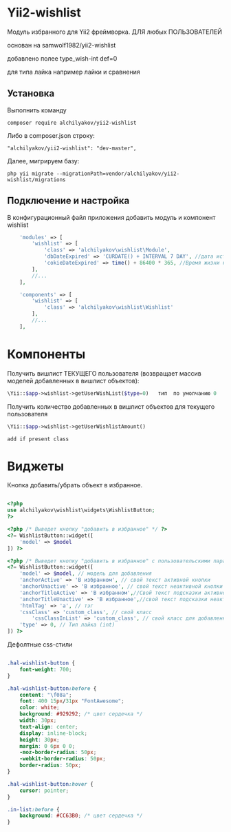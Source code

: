 Yii2-wishlist
==========

Модуль избранного для Yii2 фреймворка. ДЛЯ любых ПОЛЬЗОВАТЕЛЕЙ

основан на samwolf1982/yii2-wishlist

добавлено полее type_wish-int def=0
 
 для типа лайка например лайки и сравнения 

Установка
---------------------------------
Выполнить команду

```
composer require alchilyakov/yii2-wishlist
```

Либо в composer.json строку:

```
"alchilyakov/yii2-wishlist": "dev-master",
```

Далее, мигрируем базу:

```
php yii migrate --migrationPath=vendor/alchilyakov/yii2-wishlist/migrations
```

Подключение и настройка
---------------------------------
В конфигурационный файл приложения добавить модуль и компонент wishlist

```php
    'modules' => [
        'wishlist' => [
            'class' => 'alchilyakov\wishlist\Module',
            'dbDateExpired' => 'CURDATE() + INTERVAL 7 DAY', //дата истечения срока действия избранного в БД
            'cokieDateExpired' => time() + 86400 * 365, //Время жизни куки с токеном
        ],
        //...
    ],

    'components' => [
        'wishlist' => [
            'class' => 'alchilyakov\wishlist\Wishlist'
        ],
        //...
    ],
```

Компоненты
===========
Получить вишлист ТЕКУЩЕГО пользователя (возвращает массив моделей добавленных в вишлист объектов):
```php
\Yii::$app->wishlist->getUserWishList($type=0)   тип  по умолчанию 0 
```

Получить количество добавленных в вишлист объектов для текущего пользователя
```php
\Yii::$app->wishlist->getUserWishlistAmount()
```


``` fix
add if present class
```

Виджеты
==========
Кнопка добавить/убрать объект в избранное.

```php

<?php
use alchilyakov\wishlist\widgets\WishlistButton;
?>

<?php /* Выведет кнопку "добавить в избранное" */ ?>
<?= WishlistButton::widget([
	'model' => $model
]) ?>

<?php /* Выведет кнопку "добавить в избранное" с пользовательскими параметрами */ ?>
<?= WishlistButton::widget([
	'model' => $model, // модель для добавления
	'anchorActive' => 'В избранном', // свой текст активной кнопки
	'anchorUnactive' => 'В избранное', // свой текст неактивной кнопки
  	'anchorTitleActive' => 'В избранном',//Свой текст подсказки активной кнопки
  	'anchorTitleUnactive' => 'В избранное',//свой текст подсказки неактивной кнопки
	'htmlTag' => 'a', // тэг
	'cssClass' => 'custom_class', // свой класс
    	'cssClassInList' => 'custom_class', // свой класс для добавленного объекта
	'type' => 0, // Тип лайка (int)
]) ?>

```

Дефолтные css-стили
```css

.hal-wishlist-button {
    font-weight: 700;
}

.hal-wishlist-button:before {
    content: "\f08a";
    font: 400 15px/31px "FontAwesome";
    color: white;
    background: #929292; /* цвет сердечка */
    width: 30px;
    text-align: center;
    display: inline-block;
    height: 30px;
    margin: 0 6px 0 0;
    -moz-border-radius: 50px;
    -webkit-border-radius: 50px;
    border-radius: 50px;
}

.hal-wishlist-button:hover {
    cursor: pointer;
}

.in-list:before {
    background: #CC63B0; /* цвет сердечка */
}




```
